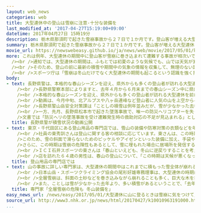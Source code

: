 ```yaml
---
layout: web_news
categories: web
title: 大型連休中の登山は雪崩に注意-十分な装備を
last_modified_at: '2017-04-27T15:19:00+09:00'
datetime: 2017年04月27日 15時19分
description: 栃木県那須町で起きた雪崩事故から２７日で１か月です。登山客が増える大型連休には、雪崩による事故の危険性が高まることから、スポーツ庁は全国に通知を出して、登山客に対し気象や積雪の最新情報を集めたうえで、十分な装備を備えて山に入るよう呼びかけています。
summary: 栃木県那須町で起きた雪崩事故から２７日で１か月です。登山客が増える大型連休には、雪崩による事故の危険性が高まることから、スポーツ庁は全国に通知を出して、登山客に対し気象や積雪の最新情報を集めたうえで、十分な装備を備えて山に入るよう呼びかけています。
movie_url: https://newswebeasy.github.io/ja/news/web/movie/2017/05/01/k10010963191000.mp4
more: これは例年、大型連休の期間中に登山客が雪崩に巻き込まれて遭難する事故が相次いでいることから、スポーツ庁が今月、全国の都道府県や大学、高校などに通知しました。<br
  /><br />通知では、大型連休の期間は、ふもとでは初夏のような気候でも、山では天気が変わりやすく、冬山に様変わりして猛吹雪となることがあるほか、登山道の周辺に雪が残っている場合があるとしています。<br
  /><br />そのため、登山の前に最新の積雪や期間中の気象の情報を収集して、無理のない計画を立てることや、ビーコンやシャベルなど雪崩に備えた装備を持ち、防寒対策をすること、それに、登山中も天気や周囲の状況に気を配り、危険を感じたら速やかに下山することなどを呼びかけています。<br
  /><br />スポーツ庁は「雪崩は冬山だけでなく大型連休の期間も起こるという認識を強く持って、安全に登山するようにしてほしい」と話しています。
body:
- text: 長野県警は、本格的な春山シーズンを迎え、県外からも多くの登山者が訪れる大型連休を前に、北アルプスや八ヶ岳連峰など山の積雪の状況をヘリコプターで撮影した動画をホームページなどで公開し、雪崩などに十分注意するよう呼びかけています。<br
    /><br />長野県警察本部によりますと、去年４月から６月末までの春山シーズン中に県内で起きた山岳遭難は５９件で、このうち１５件は大型連休中に発生し、死者・行方不明者は合わせて４人に上りました。<br
    /><br />本格的な春山シーズンを迎え、県外からも多くの登山者が訪れる大型連休を前に、長野県警はホームページなどで山の積雪の状況を撮影した動画を公開し、注意を呼びかけています。<br
    /><br />動画は、今月中旬、北アルプスや八ヶ岳連峰など登山者に人気の山を上空からヘリコプターで撮影したもので、それぞれの山の特徴や登山の際の注意点なども紹介しています。<br
    /><br />長野県警山岳安全対策課は「ことしの積雪は例年並みだが、雪が少なかった去年よりも多く天候によっては雪崩の危険もある。事前に山の情報を集め、入念に準備して登山にのぞんでほしい」と話しています。<br
    /><br />一方、先月、長野県松本市で起きた墜落事故で、唯一の防災ヘリコプターを失った長野県も、全国各地の山岳協会などに文書を出して遭難防止への協力を求めています。<br
    />文書では「防災ヘリの墜落事故を受け遭難発生時の救助対応の不足が見込まれる」として、登山者に対し、登山道や積雪などの状況を確認してから山に入ることや、登山計画書を事前に提出することなど指導を徹底するよう呼びかけています。
  title: 長野県警が積雪状況の動画公開
- text: 東京・千代田区にある登山用品の専門店では、雪山の装備や防寒対策の衣類などを年間を通じて販売していて、大型連休に山を訪れる登山客に装備の充実を呼びかけています。<br
    /><br />社員の東秀訓さんは登山に関する客の相談に応じています。東さんは、この時期の山は、気温が氷点下に下がることがあるため、山道が凍って滑落のおそれが高まるほか、風がある場合、低体温症に陥るおそれがあることなどを説明しているということです。<br
    />このため、雪の斜面で滑らないためのピッケルやアイゼンといった装備に加え、手袋や靴下など、体を温かく保つための衣類を身につけることが欠かせないとしています。<br
    />さらに、この時期は雪崩の危険性もあるとして、雪に埋もれた場合に居場所を発信するビーコンや、雪を掘るためのシャベルを用意するなど、雪山の装備を充実させる重要性を伝えているということです。<br
    /><br />ＩＣＩ石井スポーツの東さんは「春山といえども、冬山に逆戻りすることを考えて装備を用意しています。自分の経験だけで春の山を捉えるのではなく、最悪の条件になると考えて装備をそろえてほしい」と話していました。<br
    /><br />店を訪れた６４歳の男性は、春山の登山について、「この時期は天候が悪くなったときに雪か雨かという判断が非常に難しいので、やはり冬山の装備が必要だと思います。気をつけて山にのぞみたいと思います」と話していました。
  title: 登山用品の専門店では
- text: 山の事故に詳しい専門家は、大型連休の期間中はこれまでに積もった雪全体が崩れる全層雪崩が起きるおそれもあるとして、冬山の装備を忘れないよう呼びかけています。<br
    /><br />日本山岳・スポーツクライミング協会の尾形好雄専務理事は、大型連休の時期は、新たに降った雪の表面付近が崩れる表層雪崩に加え、気温が上昇するため雪どけが進んで、これまでに積もった雪全体が崩れる全層雪崩が起きる危険性があるとしています。<br
    /><br />全層雪崩は、斜面の土砂などを巻き込みながら崩れることも多く、巨大な木を押し倒すような大きな破壊力があるということで、尾形専務理事は「３０００メートル級の高い山は夏と冬が同居しているため、必ず冬山装備を持っていくとともに、登山中は左右の沢筋などに常に注意を張り巡らせて、雪崩に遭遇しないようにすることが大切だ」と話しています。<br
    /><br />また、ことしは雪が少なかった去年より、多い積雪があるということで、「去年は雪がなかったから大丈夫だという思い込みで山に登らないでほしい。事前にインターネットなどで最新の積雪情報を収集してほしい」と話していました。
  title: 専門家「全層雪崩の危険も 冬山装備を」
easy_news_url: /news/easy/2017/05/01/大型連休に山に登るときは雪崩に気をつけて/
source_url: http://www3.nhk.or.jp/news/html/20170427/k10010963191000.html
...
```

